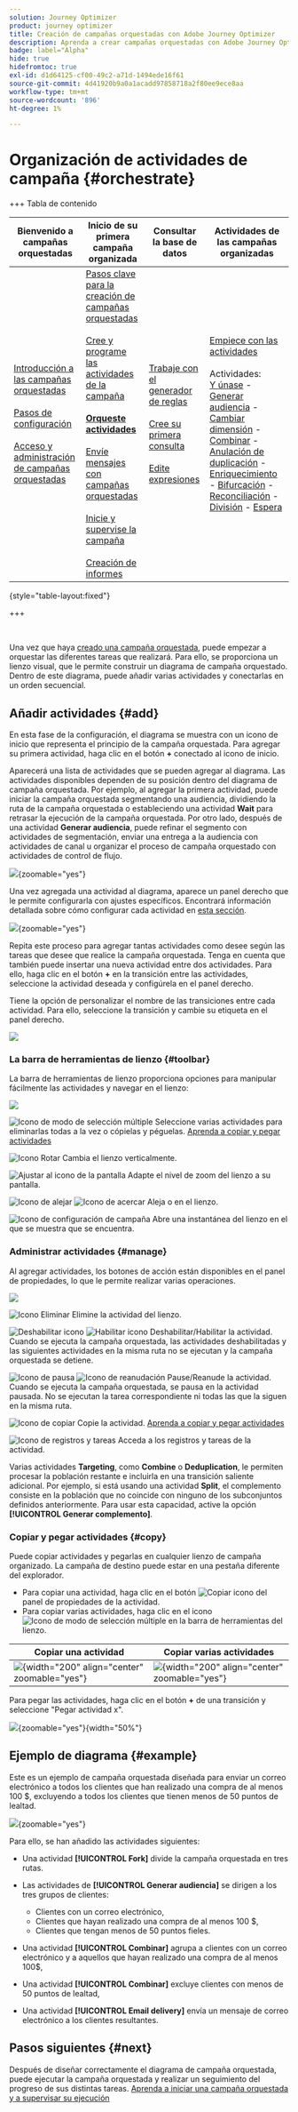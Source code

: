 ```yaml
---
solution: Journey Optimizer
product: journey optimizer
title: Creación de campañas orquestadas con Adobe Journey Optimizer
description: Aprenda a crear campañas orquestadas con Adobe Journey Optimizer
badge: label="Alpha"
hide: true
hidefromtoc: true
exl-id: d1d64125-cf00-49c2-a71d-1494ede16f61
source-git-commit: 4d41920b9a0a1acadd97858718a2f80ee9ece8aa
workflow-type: tm+mt
source-wordcount: '896'
ht-degree: 1%

---
```


# Organización de actividades de campaña {#orchestrate}

+++ Tabla de contenido

| Bienvenido a campañas orquestadas | Inicio de su primera campaña organizada | Consultar la base de datos | Actividades de las campañas organizadas |
|---|---|---|---|
| [Introducción a las campañas orquestadas](gs-orchestrated-campaigns.md)<br/><br/>[Pasos de configuración](configuration-steps.md)<br/><br/>[Acceso y administración de campañas orquestadas](access-manage-orchestrated-campaigns.md) | [Pasos clave para la creación de campañas orquestadas](gs-campaign-creation.md)<br/><br/>[Cree y programe las actividades de la campaña](create-orchestrated-campaign.md)<br/><br/><b>[Orqueste actividades](orchestrate-activities.md)</b><br/><br/>[Envíe mensajes con campañas orquestadas](send-messages.md)<br/><br/>[Inicie y supervise la campaña](start-monitor-campaigns.md)<br/><br/>[Creación de informes](reporting-campaigns.md) | [Trabaje con el generador de reglas](orchestrated-rule-builder.md)<br/><br/>[Cree su primera consulta](build-query.md)<br/><br/>[Edite expresiones](edit-expressions.md) | [Empiece con las actividades](activities/about-activities.md)<br/><br/>Actividades:<br/>[Y únase](activities/and-join.md) - [Generar audiencia](activities/build-audience.md) - [Cambiar dimensión](activities/change-dimension.md) - [Combinar](activities/combine.md) - [Anulación de duplicación](activities/deduplication.md) - [Enriquecimiento](activities/enrichment.md) - [Bifurcación](activities/fork.md) - [Reconciliación](activities/reconciliation.md) - [División](activities/split.md) - [Espera](activities/wait.md) |

{style="table-layout:fixed"}

+++

<br/>

Una vez que haya [creado una campaña orquestada](gs-campaign-creation.md), puede empezar a orquestar las diferentes tareas que realizará. Para ello, se proporciona un lienzo visual, que le permite construir un diagrama de campaña orquestado. Dentro de este diagrama, puede añadir varias actividades y conectarlas en un orden secuencial.

## Añadir actividades {#add}

En esta fase de la configuración, el diagrama se muestra con un icono de inicio que representa el principio de la campaña orquestada. Para agregar su primera actividad, haga clic en el botón **+** conectado al icono de inicio.

Aparecerá una lista de actividades que se pueden agregar al diagrama. Las actividades disponibles dependen de su posición dentro del diagrama de campaña orquestada. Por ejemplo, al agregar la primera actividad, puede iniciar la campaña orquestada segmentando una audiencia, dividiendo la ruta de la campaña orquestada o estableciendo una actividad **Wait** para retrasar la ejecución de la campaña orquestada. Por otro lado, después de una actividad **Generar audiencia**, puede refinar el segmento con actividades de segmentación, enviar una entrega a la audiencia con actividades de canal u organizar el proceso de campaña orquestado con actividades de control de flujo.

![](assets/orchestrated-start.png){zoomable="yes"}

Una vez agregada una actividad al diagrama, aparece un panel derecho que le permite configurarla con ajustes específicos. Encontrará información detallada sobre cómo configurar cada actividad en [esta sección](activities/about-activities.md).

![](assets/orchestrated-configure-activities.png){zoomable="yes"}

Repita este proceso para agregar tantas actividades como desee según las tareas que desee que realice la campaña orquestada. Tenga en cuenta que también puede insertar una nueva actividad entre dos actividades. Para ello, haga clic en el botón **+** en la transición entre las actividades, seleccione la actividad deseada y configúrela en el panel derecho.

Tiene la opción de personalizar el nombre de las transiciones entre cada actividad. Para ello, seleccione la transición y cambie su etiqueta en el panel derecho.

![](assets/canvas-transition.png)

### La barra de herramientas de lienzo {#toolbar}

La barra de herramientas de lienzo proporciona opciones para manipular fácilmente las actividades y navegar en el lienzo:

![](assets/orchestrated-toolbar.png)

![Icono de modo de selección múltiple](assets/do-not-localize/canvas-multiple.svg) Seleccione varias actividades para eliminarlas todas a la vez o cópielas y péguelas. [Aprenda a copiar y pegar actividades](#copy)

![Icono Rotar](assets/do-not-localize/canvas-rotate.svg) Cambia el lienzo verticalmente.

![Ajustar al icono de la pantalla](assets/do-not-localize/canvas-fit.svg) Adapte el nivel de zoom del lienzo a su pantalla.

![Icono de alejar](assets/do-not-localize/canvas-zoomout.svg) ![Icono de acercar](assets/do-not-localize/canvas-zoomin.svg) Aleja o en el lienzo.

![Icono de configuración de campaña](assets/do-not-localize/canvas-map.svg) Abre una instantánea del lienzo en el que se muestra que se encuentra.

### Administrar actividades {#manage}

Al agregar actividades, los botones de acción están disponibles en el panel de propiedades, lo que le permite realizar varias operaciones.

![](assets/activity-action.png)

![Icono Eliminar](assets/do-not-localize/activity-delete.svg) Elimine la actividad del lienzo.

![Deshabilitar icono](assets/do-not-localize/activity-disable.svg) ![Habilitar icono](assets/do-not-localize/activity-enable.svg) Deshabilitar/Habilitar la actividad. Cuando se ejecuta la campaña orquestada, las actividades deshabilitadas y las siguientes actividades en la misma ruta no se ejecutan y la campaña orquestada se detiene.

![Icono de pausa](assets/do-not-localize/activity-pause.svg) ![Icono de reanudación](assets/do-not-localize/activity-resume.svg) Pause/Reanude la actividad. Cuando se ejecuta la campaña orquestada, se pausa en la actividad pausada. No se ejecutan la tarea correspondiente ni todas las que la siguen en la misma ruta.

![Icono de copiar](assets/do-not-localize/activity-copy.svg) Copie la actividad. [Aprenda a copiar y pegar actividades](#copy)

![Icono de registros y tareas](assets/do-not-localize/activity-logs.svg) Acceda a los registros y tareas de la actividad.

Varias actividades **Targeting**, como **Combine** o **Deduplication**, le permiten procesar la población restante e incluirla en una transición saliente adicional. Por ejemplo, si está usando una actividad **Split**, el complemento consiste en la población que no coincide con ninguno de los subconjuntos definidos anteriormente. Para usar esta capacidad, active la opción **[!UICONTROL Generar complemento]**.

### Copiar y pegar actividades {#copy}

Puede copiar actividades y pegarlas en cualquier lienzo de campaña organizado. La campaña de destino puede estar en una pestaña diferente del explorador.

* Para copiar una actividad, haga clic en el botón ![Copiar icono](assets/do-not-localize/activity-copy.svg) del panel de propiedades de la actividad.
* Para copiar varias actividades, haga clic en el icono ![Icono de modo de selección múltiple](assets/do-not-localize/canvas-multiple.svg) en la barra de herramientas del lienzo.

| Copiar una actividad | Copiar varias actividades |
|  ---  |  ---  |
| ![](assets/orchestrated-copy-1.png){width="200" align="center" zoomable="yes"} | ![](assets/orchestrated-copy-2.png){width="200" align="center" zoomable="yes"} |

Para pegar las actividades, haga clic en el botón **+** de una transición y seleccione &quot;Pegar actividad x&quot;.

![](assets/orchestrated-copy-3.png){zoomable="yes"}{width="50%"}

## Ejemplo de diagrama {#example}

Este es un ejemplo de campaña orquestada diseñada para enviar un correo electrónico a todos los clientes que han realizado una compra de al menos 100 $, excluyendo a todos los clientes que tienen menos de 50 puntos de lealtad.

![](assets/canvas-example-diagram.png){zoomable="yes"}

Para ello, se han añadido las actividades siguientes:

* Una actividad **[!UICONTROL Fork]** divide la campaña orquestada en tres rutas.
* Las actividades de **[!UICONTROL Generar audiencia]** se dirigen a los tres grupos de clientes:

   * Clientes con un correo electrónico,
   * Clientes que hayan realizado una compra de al menos 100 $,
   * Clientes que tengan menos de 50 puntos fieles.

* Una actividad **[!UICONTROL Combinar]** agrupa a clientes con un correo electrónico y a aquellos que hayan realizado una compra de al menos 100$,
* Una actividad **[!UICONTROL Combinar]** excluye clientes con menos de 50 puntos de lealtad,
* Una actividad **[!UICONTROL Email delivery]** envía un mensaje de correo electrónico a los clientes resultantes.

## Pasos siguientes {#next}

Después de diseñar correctamente el diagrama de campaña orquestada, puede ejecutar la campaña orquestada y realizar un seguimiento del progreso de sus distintas tareas. [Aprenda a iniciar una campaña orquestada y a supervisar su ejecución](start-monitor-campaigns.md)
